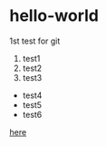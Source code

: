 # hello-world
1st test for git

1. test1
2. test2
3. test3 

- test4
- test5
- test6

[here](https://github.com/LooseSleeper/hello-world/)
